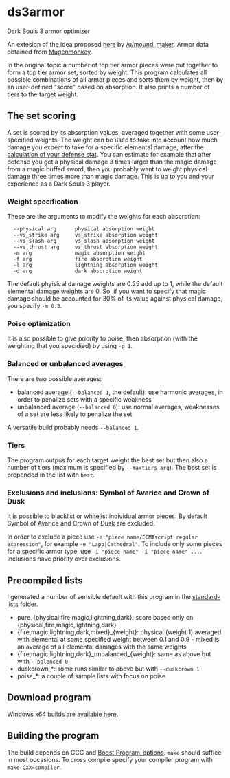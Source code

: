 # ds3armor
Dark Souls 3 armor optimizer

An extesion of the idea proposed [here](https://www.reddit.com/r/darksouls3/comments/682wel/the_best_armor_combinations_based_on_absorption/) by [/u/mound_maker](https://www.reddit.com/user/mound_maker). Armor data obtained from [Mugenmonkey](https://mugenmonkey.com/).

In the original topic a number of top tier armor pieces were put together to form a top tier armor set, sorted by weight. This program calculates all possible combinations of all armor pieces and sorts them by weight, then by an user-defined "score" based on absorption. It also prints a number of tiers to the target weight.

## The set scoring
A set is scored by its absorption values, averaged together with some user-specified weights. The weight can be used to take into account how much damage you expect to take for a specific elemental damage, after the [calculation of your defense stat](https://www.reddit.com/r/darksouls3/comments/4f8yy8/how_defense_and_absorption_really_work/). You can estimate for example that after defense you get a physical damage 3 times larger than the magic damage from a magic buffed sword, then you probably want to weight physical damage three times more than magic damage. This is up to you and your experience as a Dark Souls 3 player.

### Weight specification

These are the arguments to modify the weights for each absorption:
```
  --physical arg      physical absorption weight
  --vs_strike arg     vs_strike absorption weight
  --vs_slash arg      vs_slash absorption weight
  --vs_thrust arg     vs_thrust absorption weight
  -m arg              magic absorption weight
  -f arg              fire absorption weight 
  -l arg              lightning absorption weight
  -d arg              dark absorption weight
```

The default phyisical damage weights are 0.25 add up to 1, while the default elemental damage weights are 0. So, if you want to specify that magic damage should be accounted for 30% of its value against physical damage, you specify `-m 0.3`.

### Poise optimization

It is also possible to give priority to poise, then absorption (with the weighting that you specidied) by using `-p 1`.

### Balanced or unbalanced averages

There are two possible averages:

* balanced average (`--balanced 1`, the default): use harmonic averages, in order to penalize sets with a specific weakness
* unbalanced average (`--balanced 0`): use normal averages, weaknesses of a set are less likely to penalize the set

A versatile build probably needs `--balanced 1`.

### Tiers

The program outpus for each target weight the best set but then also a number of tiers (maximum is specified by `--maxtiers arg`). The best set is prepended in the list with `best`.

### Exclusions and inclusions: Symbol of Avarice and Crown of Dusk

It is possible to blacklist or whitelist individual armor pieces. By default Symbol of Avarice and Crown of Dusk are excluded.

In order to exclude a piece use `-e "piece name/ECMAscript regular expression"`, for example `-e "Lapp|Cathedral"`. To include only some pieces for a specific armor type, use `-i "piece name" -i "piece name" ...`. Inclusions have priority over exclusions.

## Precompiled lists

I generated a number of sensible default with this program in the [standard-lists](https://github.com/pisto/ds3armor/tree/master/standard-lists) folder.

* pure\_{physical,fire,magic,lightning,dark}: score based only on {physical,fire,magic,lightning,dark}
* {fire,magic,lightning,dark,mixed}\_{weight}: physical (weight 1) averaged with elemental at some specified weight between 0.1 and 0.9 - mixed is an average of all elemental damages with the same weights
* {fire,magic,lightning,dark}\_unbalanced\_{weight}: same as above but with `--balanced 0`
* duskcrown\_\*: some runs similar to above but with `--duskcrown 1`
* poise\_\*: a couple of sample lists with focus on poise

## Download program
Windows x64 builds are available [here](https://github.com/pisto/ds3armor/releases).

## Building the program
The build depends on GCC and [Boost.Program_options](http://www.boost.org/doc/libs/1_64_0/doc/html/program_options.html). `make` should suffice in most occasions. To cross compile specify your compiler program with `make CXX=compiler`.
